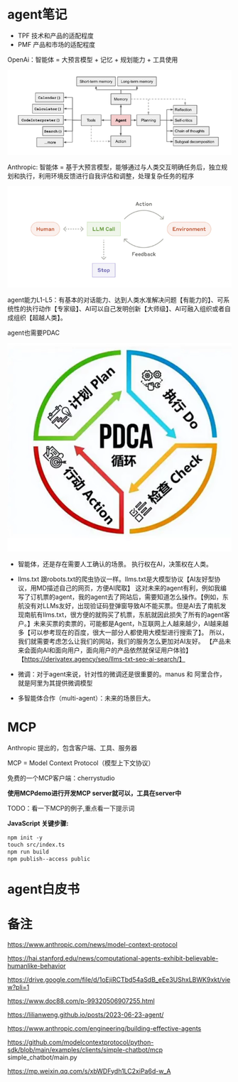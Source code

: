 # agent笔记

- TPF 技术和产品的适配程度
- PMF 产品和市场的适配程度

OpenAi：智能体 = 大预言模型 + 记忆 + 规划能力 + 工具使用

![agent](./assets/agent.jpg)


Anthropic: 智能体 = 基于大预言模型，能够通过与人类交互明确任务后，独立规划和执行，利用环境反馈进行自我评估和调整，处理复杂任务的程序

![Anthropic-agent](./assets/Anthropic-agent.jpg)


agent能力L1-L5：有基本的对话能力、达到人类水准解决问题【有能力的】、可系统性的执行动作【专家级】、AI可以自己发明创新【大师级】、AI可融入组织或者自成组织【超越人类】。


agent也需要PDAC

![pdac](./assets/pdac.jpg)

- 智能体，还是存在需要人工确认的场景。 执行权在AI，决策权在人类。


- llms.txt 跟robots.txt的爬虫协议一样。llms.txt是大模型协议【AI友好型协议，用MD描述自己的网页，方便AI爬取】 这对未来的agent有利，例如我编写了订机票的agent，我的agent去了网站后，需要知道怎么操作。【例如，东航没有对LLMs友好，出现验证码登弹窗导致AI不能买票。但是AI去了南航发现南航有llms.txt，很方便的就购买了机票，东航就因此损失了所有的agent客户。】未来买票的卖票的，可能都是Agent，h互联网上人越来越少，AI越来越多【可以参考现在的百度，很大一部分人都使用大模型进行搜索了】。 所以，我们就需要考虑怎么让我们的网站，我们的服务怎么更加对AI友好。 【产品未来会面向AI和面向用户，面向用户的产品依然就保证用户体验】
【https://derivatex.agency/seo/llms-txt-seo-ai-search/】


- 微调：对于agent来说，针对性的微调还是很重要的。manus 和 阿里合作，就是阿里为其提供微调模型

- 多智能体合作（multi-agent）：未来的场景巨大。


# MCP

Anthropic 提出的，包含客户端、工具、服务器

MCP = Model Context Protocol（模型上下文协议）

免费的一个MCP客户端：cherrystudio

**使用MCPdemo进行开发MCP server就可以，工具在server中**

TODO：看一下MCP的例子,重点看一下提示词

**JavaScript 关键步骤:**

```
npm init -y
touch src/index.ts
npm run build
npm publish--access public
```


# agent白皮书
 

# 备注

https://www.anthropic.com/news/model-context-protocol

https://hai.stanford.edu/news/computational-agents-exhibit-believable-humanlike-behavior

https://drive.google.com/file/d/1oEjiRCTbd54aSdB_eEe3UShxLBWK9xkt/view?pli=1

https://www.doc88.com/p-99320506907255.html

https://lilianweng.github.io/posts/2023-06-23-agent/

https://www.anthropic.com/engineering/building-effective-agents

https://github.com/modelcontextprotocol/python-sdk/blob/main/examples/clients/simple-chatbot/mcp simple_chatbot/main.py

https://mp.weixin.qq.com/s/xbWDFydh1LC2xiPa6d-w_A